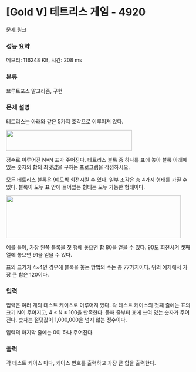 # [Gold V] 테트리스 게임 - 4920 

[문제 링크](https://www.acmicpc.net/problem/4920) 

### 성능 요약

메모리: 116248 KB, 시간: 208 ms

### 분류

브루트포스 알고리즘, 구현

### 문제 설명

<p>테트리스는 아래와 같은 5가지 조각으로 이루어져 있다.</p>

<p><img alt="" src="https://www.acmicpc.net/upload/images/tet.png" style="height:56px; width:343px"></p>

<p>정수로 이루어진 N×N 표가 주어진다. 테트리스 블록 중 하나를 표에 놓아 블록 아래에 있는 숫자의 합의 최댓값을 구하는 프로그램을 작성하시오.</p>

<p>모든 테트리스 블록은 90도씩 회전시킬 수 있다. 일부 조각은 총 4가지 형태를 가질 수 있다. 블록이 모두 표 안에 들어있는 형태는 모두 가능한 형태이다.</p>

<p><img alt="" src="https://www.acmicpc.net/upload/images/tet2(1).png" style="height:116px; width:476px"></p>

<p>예를 들어, 가장 왼쪽 블록을 첫 행에 놓으면 합 80을 얻을 수 있다. 90도 회전시켜 셋째 열에 놓으면 91을 얻을 수 있다.</p>

<p>표의 크기가 4×4인 경우에 블록을 놓는 방법의 수는 총 77가지이다. 위의 예제에서 가장 큰 합은 120이다.</p>

### 입력 

 <p>입력은 여러 개의 테스트 케이스로 이루어져 있다. 각 테스트 케이스의 첫째 줄에는 표의 크기 N이 주어지고, 4 ≤ N ≤ 100을 만족한다. 둘째 줄부터 표에 쓰여 있는 숫자가 주어진다. 숫자는 절댓값이 1,000,000을 넘지 않는 정수이다.</p>

<p>입력의 마지막 줄에는 0이 하나 주어진다.</p>

### 출력 

 <p>각 테스트 케이스 마다, 케이스 번호를 출력하고 가장 큰 합을 출력한다.</p>

